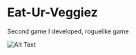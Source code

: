 # Eat-Ur-Veggiez
 Second game I developed, roguelike game

![Alt Text](https://media.giphy.com/media/PIirm3G8Io8osxBC7X/giphy.gif)
